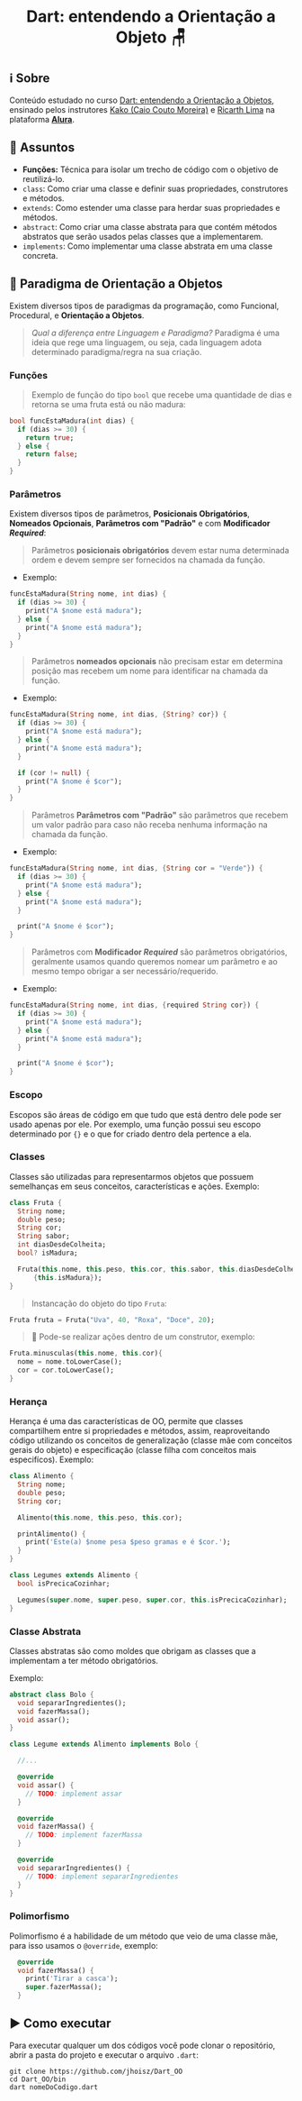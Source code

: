 <h1 align="center"> Dart: entendendo a Orientação a Objeto 🪑 </h1>

## ℹ️ Sobre

Conteúdo estudado no curso [Dart: entendendo a Orientação a Objetos](https://cursos.alura.com.br/course/dart-entendendo-orientacao-objetos), ensinado pelos instrutores [Kako (Caio Couto Moreira)](https://cursos.alura.com.br/user/kakomo2) e [Ricarth Lima](https://cursos.alura.com.br/user/ricarth-lima) na plataforma **[Alura](https://www.alura.com.br/)**.

## 📌 Assuntos

- **Funções:** Técnica para isolar um trecho de código com o objetivo de reutilizá-lo.
- `class`: Como criar uma classe e definir suas propriedades, construtores e métodos.
- `extends`: Como estender uma classe para herdar suas propriedades e métodos.
- `abstract`: Como criar uma classe abstrata para que contém métodos abstratos que serão usados pelas classes que a implementarem.
- `implements`: Como implementar uma classe abstrata em uma classe concreta.

## 📜 Paradigma de Orientação a Objetos

Existem diversos tipos de paradigmas da programação, como Funcional, Procedural, e **Orientação a Objetos**.

> _Qual a diferença entre Linguagem e Paradigma?_ Paradigma é uma ideia que rege uma linguagem, ou seja, cada linguagem adota determinado paradigma/regra na sua criação.

### Funções

> Exemplo de função do tipo `bool` que recebe uma quantidade de dias e retorna se uma fruta está ou não madura:

```dart
bool funcEstaMadura(int dias) {
  if (dias >= 30) {
    return true;
  } else {
    return false;
  }
}
```

### Parâmetros

Existem diversos tipos de parâmetros, **Posicionais Obrigatórios**, **Nomeados Opcionais**, **Parâmetros com "Padrão"** e com **Modificador _Required_**:

> Parâmetros **posicionais obrigatórios** devem estar numa determinada ordem e devem sempre ser fornecidos na chamada da função.

- Exemplo:

```dart
funcEstaMadura(String nome, int dias) {
  if (dias >= 30) {
    print("A $nome está madura");
  } else {
    print("A $nome está madura");
  }
}
```

> Parâmetros **nomeados opcionais** não precisam estar em determina posição mas recebem um nome para identificar na chamada da função.

- Exemplo:

```dart
funcEstaMadura(String nome, int dias, {String? cor}) {
  if (dias >= 30) {
    print("A $nome está madura");
  } else {
    print("A $nome está madura");
  }

  if (cor != null) {
    print("A $nome é $cor");
  }
}
```

> Parâmetros **Parâmetros com "Padrão"** são parâmetros que recebem um valor padrão para caso não receba nenhuma informação na chamada da função.

- Exemplo:

```dart
funcEstaMadura(String nome, int dias, {String cor = "Verde"}) {
  if (dias >= 30) {
    print("A $nome está madura");
  } else {
    print("A $nome está madura");
  }

  print("A $nome é $cor");
}
```

> Parâmetros com **Modificador _Required_** são parâmetros obrigatórios, geralmente usamos quando queremos nomear um parâmetro e ao mesmo tempo obrigar a ser necessário/requerido.

- Exemplo:

```dart
funcEstaMadura(String nome, int dias, {required String cor}) {
  if (dias >= 30) {
    print("A $nome está madura");
  } else {
    print("A $nome está madura");
  }

  print("A $nome é $cor");
}
```

### Escopo

Escopos são áreas de código em que tudo que está dentro dele pode ser usado apenas por ele. Por exemplo, uma função possui seu escopo determinado por `{}` e o que for criado dentro dela pertence a ela.

### Classes

Classes são utilizadas para representarmos objetos que possuem semelhanças em seus conceitos, características e ações. Exemplo:

```dart
class Fruta {
  String nome;
  double peso;
  String cor;
  String sabor;
  int diasDesdeColheita;
  bool? isMadura;

  Fruta(this.nome, this.peso, this.cor, this.sabor, this.diasDesdeColheita,
      {this.isMadura});
}
```

> Instancação do objeto do tipo `Fruta`:

```dart
Fruta fruta = Fruta("Uva", 40, "Roxa", "Doce", 20);
```

> 📢 Pode-se realizar ações dentro de um construtor, exemplo:

```dart
Fruta.minusculas(this.nome, this.cor){
  nome = nome.toLowerCase();
  cor = cor.toLowerCase();
}
```

### Herança

Herança é uma das características de OO, permite que classes compartilhem entre si propriedades e métodos, assim, reaproveitando código utilizando os conceitos de generalização (classe mãe com conceitos gerais do objeto) e especificação (classe filha com conceitos mais especifícos). Exemplo:

```dart
class Alimento {
  String nome;
  double peso;
  String cor;

  Alimento(this.nome, this.peso, this.cor);

  printAlimento() {
    print('Este(a) $nome pesa $peso gramas e é $cor.');
  }
}

class Legumes extends Alimento {
  bool isPrecicaCozinhar;

  Legumes(super.nome, super.peso, super.cor, this.isPrecicaCozinhar);
}
```

### Classe Abstrata

Classes abstratas são como moldes que obrigam as classes que a implementam a ter método obrigatórios.

Exemplo:

```dart
abstract class Bolo {
  void separarIngredientes();
  void fazerMassa();
  void assar();
}

```

```dart
class Legume extends Alimento implements Bolo {

  //...

  @override
  void assar() {
    // TODO: implement assar
  }

  @override
  void fazerMassa() {
    // TODO: implement fazerMassa
  }

  @override
  void separarIngredientes() {
    // TODO: implement separarIngredientes
  }
}
```

### Polimorfismo

Polimorfismo é a habilidade de um método que veio de uma classe mãe, para isso usamos o `@override`, exemplo:

```dart
  @override
  void fazerMassa() {
    print('Tirar a casca');
    super.fazerMassa();
  }
```

## ▶️ Como executar

Para executar qualquer um dos códigos você pode clonar o repositório, abrir a pasta do projeto e executar o arquivo `.dart`:

```
git clone https://github.com/jhoisz/Dart_OO
cd Dart_OO/bin
dart nomeDoCodigo.dart
```

<!-- A sample command-line application with an entrypoint in `bin/`, library code
in `lib/`, and example unit test in `test/`. -->

